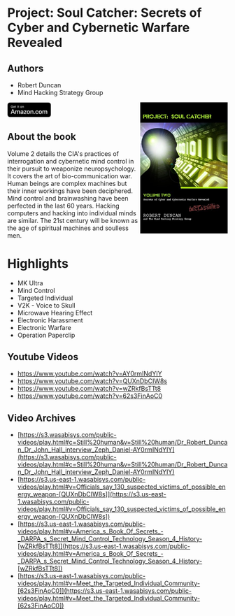 # Project: Soul Catcher: Secrets of Cyber and Cybernetic Warfare Revealed

## Authors

- Robert Duncan
- Mind Hacking Strategy Group

<a href="https://www.amazon.com/Project-Catcher-Secrets-Cybernetic-Revealed/dp/1452804087">
  <img src="../assets/images/51g3T5-uF7L.jpeg" width="200" align="right" alt="Project Soul Catcher - Secrets of Cyber and Cybernetic Warfare Revealed">
</a>

<a href="https://www.amazon.com/Project-Catcher-Secrets-Cybernetic-Revealed/dp/1452804087">
    <img src="../assets/images/amazon_btn.svg" width="100px">
</a>

## About the book

Volume 2 details the CIA's practices of interrogation and cybernetic mind control in their pursuit to weaponize neuropsychology. It covers the art of bio-communication war. Human beings are complex machines but their inner workings have been deciphered. Mind control and brainwashing have been perfected in the last 60 years. Hacking computers and hacking into individual minds are similar. The 21st century will be known as the age of spiritual machines and soulless men.

# Highlights

- MK Ultra
- Mind Control
- Targeted Individual
- V2K - Voice to Skull
- Microwave Hearing Effect
- Electronic Harassment
- Electronic Warfare
- Operation Paperclip

## Youtube Videos

- https://www.youtube.com/watch?v=AY0rmINdYIY
- https://www.youtube.com/watch?v=QUXnDbCIW8s
- https://www.youtube.com/watch?v=wZRkfBsTTt8
- https://www.youtube.com/watch?v=62s3FinAoC0

## Video Archives

- [https://s3.wasabisys.com/public-videos/play.html#c=Still%20human&v=Still%20human/Dr_Robert_Duncan_Dr_John_Hall_interview_Zeph_Daniel-AY0rmINdYIY](https://s3.wasabisys.com/public-videos/play.html#c=Still%20human&v=Still%20human/Dr_Robert_Duncan_Dr_John_Hall_interview_Zeph_Daniel-AY0rmINdYIY)
- [https://s3.us-east-1.wasabisys.com/public-videos/play.html#v=Officials_say_130_suspected_victims_of_possible_energy_weapon-[QUXnDbCIW8s]](https://s3.us-east-1.wasabisys.com/public-videos/play.html#v=Officials_say_130_suspected_victims_of_possible_energy_weapon-[QUXnDbCIW8s])
- [https://s3.us-east-1.wasabisys.com/public-videos/play.html#v=America_s_Book_Of_Secrets_-_DARPA_s_Secret_Mind_Control_Technology_Season_4_History-[wZRkfBsTTt8]](https://s3.us-east-1.wasabisys.com/public-videos/play.html#v=America_s_Book_Of_Secrets_-_DARPA_s_Secret_Mind_Control_Technology_Season_4_History-[wZRkfBsTTt8])
- [https://s3.us-east-1.wasabisys.com/public-videos/play.html#v=Meet_the_Targeted_Individual_Community-[62s3FinAoC0]](https://s3.us-east-1.wasabisys.com/public-videos/play.html#v=Meet_the_Targeted_Individual_Community-[62s3FinAoC0])
